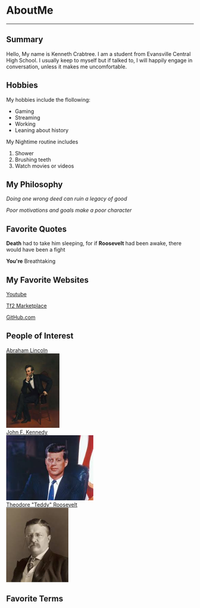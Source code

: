 # AboutMe
---
## Summary
Hello, My name is Kenneth Crabtree. I am a student from Evansville Central High School. I usually keep to myself but if talked to, I will happily engage in conversation, unless it makes me uncomfortable. 

Hobbies
-
My hobbies include the flollowing:
- Gaming
- Streaming
- Working
- Leaning about history

My Nightime routine includes
 
1. Shower
2. Brushing teeth
3. Watch movies or videos

## My Philosophy
*Doing one wrong deed can ruin a legacy of good*

_Poor motivations and goals make a poor character_

## Favorite Quotes

**Death** had to take him sleeping, for if **Roosevelt** had been awake, there would have been a fight

**You're** Breathtaking

## My Favorite Websites
[Youtube](https://www.youtube.com/)

[Tf2 Marketplace](https://marketplace.tf/)

[GitHub.com](https://github.com/)

## People of Interest
[Abraham Lincoln][1]<br>
<img src="https://github.com/An-Interesting-Turtle/AboutMe/blob/b733b6bcb04483f85358df86aada4ace8aa12bba/Lincoln.jpeg" height="200px"></kbd><br>
[John F. Kennedy][2]<br>
<img src="https://github.com/An-Interesting-Turtle/AboutMe/blob/8c1954cf619d8db6674f757b90a5203713c675cb/JFK.jpeg" height="175px"></kbd><br>
[Theodore "Teddy" Roosevelt][3]<br>
<img src="https://github.com/An-Interesting-Turtle/AboutMe/blob/6e9ef5ca41b77e703286372513cd555508045d3b/Theodore%20Teddy%20Roosevelt.jpeg" height="200px"></kbd><br>

[1]:https://www.britannica.com/biography/Abraham-Lincoln

[2]:https://www.britannica.com/biography/John-F-Kennedy

[3]:https://www.britannica.com/biography/Theodore-Roosevelt

## Favorite Terms 

